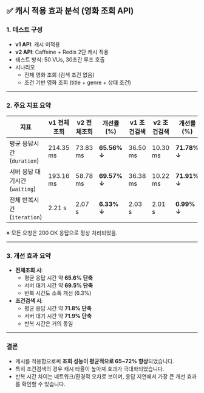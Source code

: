 ## ✅ 캐시 적용 효과 분석 (영화 조회 API)

### 1. 테스트 구성

- **v1 API**: 캐시 미적용
- **v2 API**: Caffeine + Redis 2단 캐시 적용
- 테스트 방식: 50 VUs, 30초간 루프 호출
- 시나리오
    - 전체 영화 조회 (검색 조건 없음)
    - 조건 기반 영화 조회 (title + genre + 상태 조건)

---

### 2. 주요 지표 요약

| 지표                          | v1 전체조회 | v2 전체조회 | 개선률 (%) | v1 조건검색 | v2 조건검색 | 개선률 (%) |
|-----------------------------|-------------|-------------|-------------|-------------|-------------|-------------|
| 평균 응답시간 (`duration`)     | 214.35 ms   | 73.83 ms    | **65.56% ↓** | 36.50 ms    | 10.30 ms    | **71.78% ↓** |
| 서버 응답 대기시간 (`waiting`) | 193.16 ms   | 58.78 ms    | **69.57% ↓** | 36.38 ms    | 10.22 ms    | **71.91% ↓** |
| 전체 반복시간 (`iteration`)   | 2.21 s      | 2.07 s      | **6.33% ↓**  | 2.03 s      | 2.01 s      | **0.99% ↓**  |

※ 모든 요청은 200 OK 응답으로 정상 처리되었음.

---

### 3. 개선 효과 요약

- **전체조회 시**:
    - 평균 응답 시간 약 **65.6% 단축**
    - 서버 대기 시간 약 **69.5% 단축**
    - 반복 시간도 소폭 개선 (6.3%)
- **조건검색 시**:
    - 평균 응답 시간 약 **71.8% 단축**
    - 서버 대기 시간 약 **71.9% 단축**
    - 반복 시간은 거의 동일

---

### 결론

- 캐시를 적용함으로써 **조회 성능이 평균적으로 65~72% 향상**되었습니다.
- 특히 조건검색의 경우 캐시 타율이 높아져 효과가 극대화되었습니다.
- 반복 시간 차이는 네트워크/환경적 오차로 보이며, 응답 지연에서 가장 큰 개선 효과를 확인할 수 있습니다.
